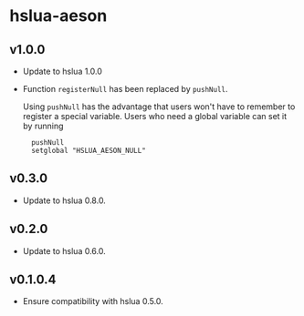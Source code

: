 # hslua-aeson

## v1.0.0

- Update to hslua 1.0.0

- Function `registerNull` has been replaced by `pushNull`.

  Using `pushNull` has the advantage that users won't have to remember
  to register a special variable. Users who need a global variable can
  set it by running

        pushNull
        setglobal "HSLUA_AESON_NULL"


## v0.3.0

- Update to hslua 0.8.0.


## v0.2.0

- Update to hslua 0.6.0.


## v0.1.0.4

- Ensure compatibility with hslua 0.5.0.
